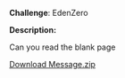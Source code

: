 
**Challenge**: EdenZero
               


**Description:**

Can you read the blank page

[Download Message.zip](https://raw.githubusercontent.com/washingtonadiado/Files/main/Message.zip)

